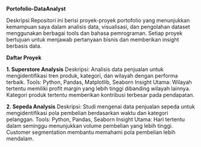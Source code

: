 **Portofolio-DataAnalyst**

Deskripsi
Repositori ini berisi proyek-proyek portofolio yang menunjukkan kemampuan saya dalam analisis data, visualisasi, dan pengolahan dataset menggunakan berbagai tools dan bahasa pemrograman. Setiap proyek bertujuan untuk menjawab pertanyaan bisnis dan memberikan insight berbasis data.

**Daftar Proyek**

**1. Superstore Analysis**
Deskripsi: Analisis data penjualan untuk mengidentifikasi tren produk, kategori, dan wilayah dengan performa terbaik.
Tools: Python, Pandas, Matplotlib, Seaborn
Insight Utama:
Wilayah tertentu memiliki profit margin yang lebih tinggi dibanding wilayah lainnya.
Kategori produk tertentu memberikan kontribusi terbesar pada pendapatan.

**2. Sepeda Analysis**
Deskripsi: Studi mengenai data penjualan sepeda untuk mengidentifikasi pola pembelian berdasarkan waktu dan kategori pelanggan.
Tools: Python, Pandas, Seaborn
Insight Utama:
Hari tertentu dalam seminggu menunjukkan volume pembelian yang lebih tinggi.
Customer segmentation membantu memahami pola pembelian lebih mendalam.
